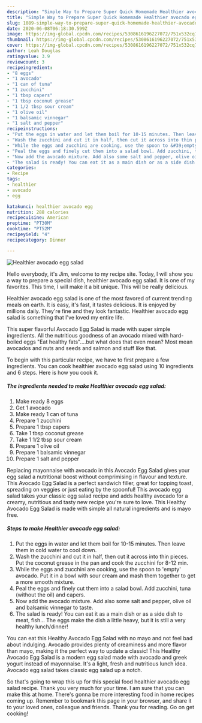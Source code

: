 ```yaml
---
description: "Simple Way to Prepare Super Quick Homemade Healthier avocado egg salad"
title: "Simple Way to Prepare Super Quick Homemade Healthier avocado egg salad"
slug: 1089-simple-way-to-prepare-super-quick-homemade-healthier-avocado-egg-salad
date: 2020-06-08T06:18:30.599Z
image: https://img-global.cpcdn.com/recipes/5308616196227072/751x532cq70/healthier-avocado-egg-salad-recipe-main-photo.jpg
thumbnail: https://img-global.cpcdn.com/recipes/5308616196227072/751x532cq70/healthier-avocado-egg-salad-recipe-main-photo.jpg
cover: https://img-global.cpcdn.com/recipes/5308616196227072/751x532cq70/healthier-avocado-egg-salad-recipe-main-photo.jpg
author: Leah Douglas
ratingvalue: 3.9
reviewcount: 3
recipeingredient:
- "8 eggs"
- "1 avocado"
- "1 can of tuna"
- "1 zucchini"
- "1 tbsp capers"
- "1 tbsp coconut grease"
- "1 1/2 tbsp sour cream"
- "1 olive oil"
- "1 balsamic vinnegar"
- "1 salt and pepper"
recipeinstructions:
- "Put the eggs in water and let them boil for 10-15 minutes. Then leave them in cold water to cool down."
- "Wash the zucchini and cut it in half, then cut it across into thin pieces. Put the coconut grease in the pan and cook the zucchini for 8-12 min."
- "While the eggs and zucchini are cooking, use the spoon to &#39;empty&#39;  avocado. Put it in a bowl with sour cream and mash them together to get a more smooth mixture."
- "Peal the eggs and finely cut them into a salad bowl. Add zucchini, tuna (without the oil) and capers."
- "Now add the avocado mixture. Add also some salt and pepper, olive oil and balsamic vinnegar to taste."
- "The salad is ready! You can eat it as a main dish or as a side dish to meat, fish...    The eggs make the dish a little heavy, but it is still a very healthy lunch/dinner!"
categories:
- Recipe
tags:
- healthier
- avocado
- egg

katakunci: healthier avocado egg 
nutrition: 288 calories
recipecuisine: American
preptime: "PT30M"
cooktime: "PT52M"
recipeyield: "4"
recipecategory: Dinner

---
```



![Healthier avocado egg salad](https://img-global.cpcdn.com/recipes/5308616196227072/751x532cq70/healthier-avocado-egg-salad-recipe-main-photo.jpg)

Hello everybody, it's Jim, welcome to my recipe site. Today, I will show you a way to prepare a special dish, healthier avocado egg salad. It is one of my favorites. This time, I will make it a bit unique. This will be really delicious.

Healthier avocado egg salad is one of the most favored of current trending meals on earth. It is easy, it's fast, it tastes delicious. It is enjoyed by millions daily. They're fine and they look fantastic. Healthier avocado egg salad is something that I've loved my entire life.

This super flavorful Avocado Egg Salad is made with super simple ingredients. All the nutritious goodness of an avocado mixed with hard-boiled eggs &#34;Eat healthy fats&#34;….but what does that even mean? Most mean avocados and nuts and seeds and salmon and stuff like that.


To begin with this particular recipe, we have to first prepare a few ingredients. You can cook healthier avocado egg salad using 10 ingredients and 6 steps. Here is how you cook it.

<!--inarticleads1-->

##### The ingredients needed to make Healthier avocado egg salad:

1. Make ready 8 eggs
1. Get 1 avocado
1. Make ready 1 can of tuna
1. Prepare 1 zucchini
1. Prepare 1 tbsp capers
1. Take 1 tbsp coconut grease
1. Take 1 1/2 tbsp sour cream
1. Prepare 1 olive oil
1. Prepare 1 balsamic vinnegar
1. Prepare 1 salt and pepper


Replacing mayonnaise with avocado in this Avocado Egg Salad gives your egg salad a nutritional boost without comprimising in flavour and texture. This Avocado Egg Salad is a perfect sandwich filler, great for topping toast, spreading on veggies or just eating by the spoonful! This avocado egg salad takes your classic egg salad recipe and adds healthy avocado for a creamy, nutritious and tasty new recipe you&#39;re sure to love. This Healthy Avocado Egg Salad is made with simple all natural ingredients and is mayo free. 

<!--inarticleads2-->

##### Steps to make Healthier avocado egg salad:

1. Put the eggs in water and let them boil for 10-15 minutes. Then leave them in cold water to cool down.
1. Wash the zucchini and cut it in half, then cut it across into thin pieces. Put the coconut grease in the pan and cook the zucchini for 8-12 min.
1. While the eggs and zucchini are cooking, use the spoon to &#39;empty&#39;  avocado. Put it in a bowl with sour cream and mash them together to get a more smooth mixture.
1. Peal the eggs and finely cut them into a salad bowl. Add zucchini, tuna (without the oil) and capers.
1. Now add the avocado mixture. Add also some salt and pepper, olive oil and balsamic vinnegar to taste.
1. The salad is ready! You can eat it as a main dish or as a side dish to meat, fish...    The eggs make the dish a little heavy, but it is still a very healthy lunch/dinner!


You can eat this Healthy Avocado Egg Salad with no mayo and not feel bad about indulging. Avocado provides plenty of creaminess and more flavor than mayo, making it the perfect way to update a classic! This Healthy Avocado Egg Salad is a modern egg salad made with avocado and greek yogurt instead of mayonnaise. It&#39;s a light, fresh and nutritious lunch idea. Avocado egg salad takes classic egg salad up a notch. 

So that's going to wrap this up for this special food healthier avocado egg salad recipe. Thank you very much for your time. I am sure that you can make this at home. There's gonna be more interesting food in home recipes coming up. Remember to bookmark this page in your browser, and share it to your loved ones, colleague and friends. Thank you for reading. Go on get cooking!
